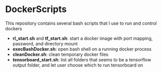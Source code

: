 # DockerScripts
This repository contains several bash scripts that I use to run and control dockers
- **rl_start.sh** and **tf_start.sh**: start a docker image with port mapping, password, and directory mount
- **execBashDocker.sh**: open bash shell on a running docker process
- **cleanDocker.sh**: clean temporary docker files
- **tensorboard_start.sh**: list all folders that seems to be a tensorflow output folder, and let user choose which to run tensorboard on
